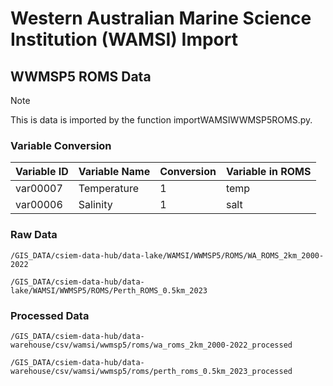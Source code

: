 # Western Australian Marine Science Institution (WAMSI) Import

## WWMSP5 ROMS Data
> [!NOTE]
> This is data is imported by the function importWAMSIWWMSP5ROMS.py.

### Variable Conversion
| Variable ID | Variable Name | Conversion | Variable in ROMS |
| -------- | -------- | -------- | -------- |
| var00007 | Temperature | 1 | temp |
| var00006 | Salinity | 1 | salt |

### Raw Data
    /GIS_DATA/csiem-data-hub/data-lake/WAMSI/WWMSP5/ROMS/WA_ROMS_2km_2000-2022

    /GIS_DATA/csiem-data-hub/data-lake/WAMSI/WWMSP5/ROMS/Perth_ROMS_0.5km_2023

### Processed Data
    /GIS_DATA/csiem-data-hub/data-warehouse/csv/wamsi/wwmsp5/roms/wa_roms_2km_2000-2022_processed
    
    /GIS_DATA/csiem-data-hub/data-warehouse/csv/wamsi/wwmsp5/roms/perth_roms_0.5km_2023_processed
